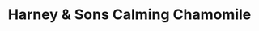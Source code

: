 ---
layout: default
index: 59
country: USA, CA
title: Harney & Sons Calming Chamomile
category: Services
description: |
---